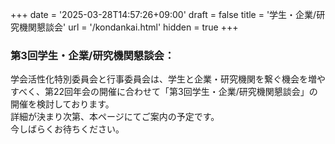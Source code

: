 +++
date = '2025-03-28T14:57:26+09:00'
draft = false
title = '学生・企業/研究機関懇談会'
url = '/kondankai.html'
hidden = true
+++

### 第3回学生・企業/研究機関懇談会：
学会活性化特別委員会と行事委員会は、学生と企業・研究機関を繋ぐ機会を増やすべく、第22回年会の開催に合わせて「第3回学生・企業/研究機関懇談会」の開催を検討しております。  
詳細が決まり次第、本ページにてご案内の予定です。  
今しばらくお待ちください。  
